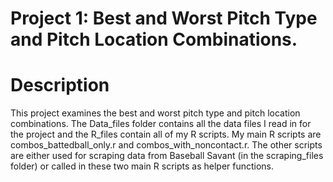 # Project 1: Best and Worst Pitch Type and Pitch Location Combinations.

# Description
This project examines the best and worst pitch type and pitch location combinations. The Data_files folder contains all the data
files I read in for the project and the R_files contain all of my R scripts. My main R scripts are combos_battedball_only.r and
combos_with_noncontact.r. The other scripts are either used for scraping data from Baseball Savant (in the scraping_files folder)
or called in these two main R scripts as helper functions.

